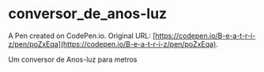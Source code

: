 # conversor_de_anos-luz

A Pen created on CodePen.io. Original URL: [https://codepen.io/B-e-a-t-r-i-z/pen/poZxEqa](https://codepen.io/B-e-a-t-r-i-z/pen/poZxEqa).

Um conversor de Anos-luz para metros
